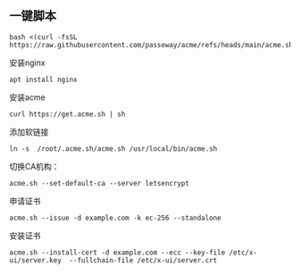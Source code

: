## 一键脚本
```
bash <(curl -fsSL https://raw.githubusercontent.com/passeway/acme/refs/heads/main/acme.sh)
```
安装nginx
```
apt install nginx
```
安装acme
```
curl https://get.acme.sh | sh
```
添加软链接
```
ln -s  /root/.acme.sh/acme.sh /usr/local/bin/acme.sh
```
切换CA机构： 
```
acme.sh --set-default-ca --server letsencrypt
```
申请证书
```
acme.sh --issue -d example.com -k ec-256 --standalone
```
安装证书
```
acme.sh --install-cert -d example.com --ecc --key-file /etc/x-ui/server.key  --fullchain-file /etc/x-ui/server.crt
```
